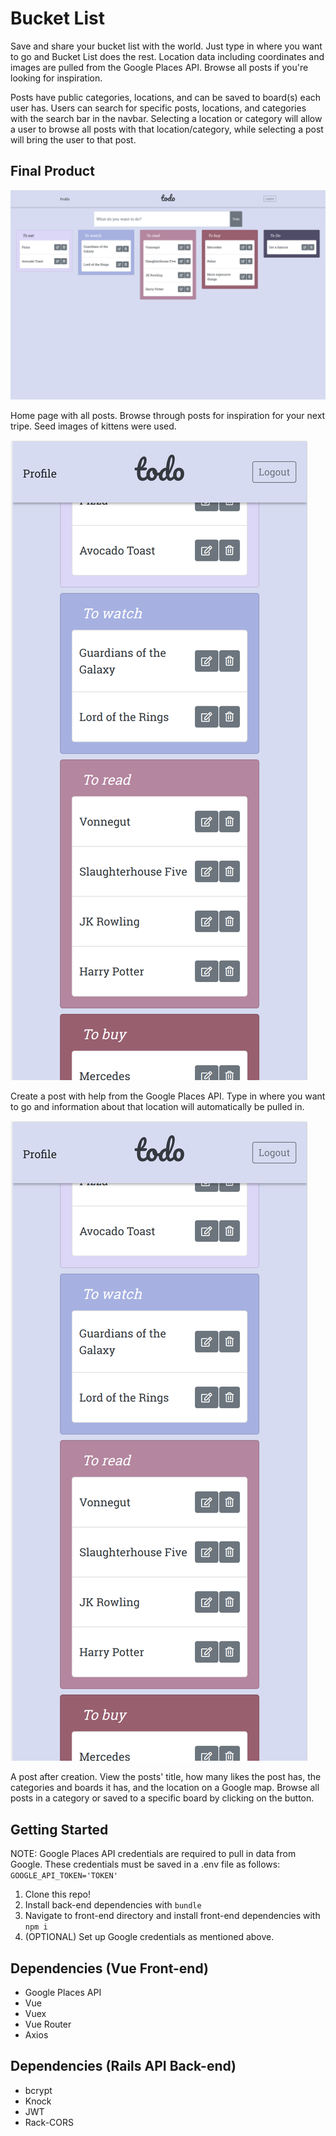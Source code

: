 # Bucket List

Save and share your bucket list with the world. Just type in where you want to go and Bucket List does the rest. Location data including coordinates and images are pulled from the Google Places API. Browse all posts if you're looking for inspiration.

Posts have public categories, locations, and can be saved to board(s) each user has. Users can search for specific posts, locations, and categories with the search bar in the navbar. Selecting a location or category will allow a user to browse all posts with that location/category, while selecting a post will bring the user to that post.

## Final Product

![Home page](https://github.com/da-morgan/to-do-midterm/blob/master/img/todos.png)

Home page with all posts. Browse through posts for inspiration for your next tripe. Seed images of kittens were used.

![Create a post](https://github.com/da-morgan/to-do-midterm/blob/master/img/mobile.png)

Create a post with help from the Google Places API. Type in where you want to go and information about that location will automatically be pulled in.

![Create a post](https://github.com/da-morgan/to-do-midterm/blob/master/img/mobile.png)

A post after creation. View the posts' title, how many likes the post has, the categories and boards it has, and the location on a Google map. Browse all posts in a category or saved to a specific board by clicking on the button.

## Getting Started

NOTE: Google Places API credentials are required to pull in data from Google. These credentials must be saved in a .env file as follows: ```GOOGLE_API_TOKEN='TOKEN'```

1. Clone this repo!
1. Install back-end dependencies with ```bundle```
1. Navigate to front-end directory and install front-end dependencies with ```npm i```
1. (OPTIONAL) Set up Google credentials as mentioned above.

## Dependencies (Vue Front-end)

* Google Places API
* Vue
* Vuex
* Vue Router
* Axios

## Dependencies (Rails API Back-end)

* bcrypt
* Knock
* JWT
* Rack-CORS
